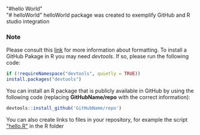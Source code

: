 "#hello World"  
"# helloWorld" 
helloWorld package was created to exemplify GitHub and R studio integration

### Note
Please consult this [link]( https://docs.github.com/en/get-started/writing-on-github/getting-started-with-writing-and-formatting-on-github/basic-writing-and-formatting-syntax) for more information about formatting.
To install a GitHub Pakage in R you may need *devtools*. If so, please run the following code:
```R
if (!requireNamespace("devtools", quietly = TRUE))
install.packages("devtools")
```
You can install an R package that is publicly available in GitHub by using the following code (replacing **GitHubName/repo** with the correct information):
```R
devtools::install_github('GitHubName/repo')
```
You can also create links to files in your repository, for example the script ["hello.R"](R/hello.R) in the R folder
